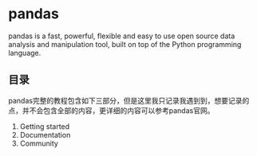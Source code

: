 # pandas

pandas is a fast, powerful, flexible and easy to use open source data analysis and manipulation tool, built on top of the Python programming language.

## 目录

pandas完整的教程包含如下三部分，但是这里我只记录我遇到到，想要记录的点，并不会包含全部的内容，更详细的内容可以参考<a src="https://pandas.pydata.org/">pandas官网</a>。 

1. Getting started
2. Documentation
3. Community

